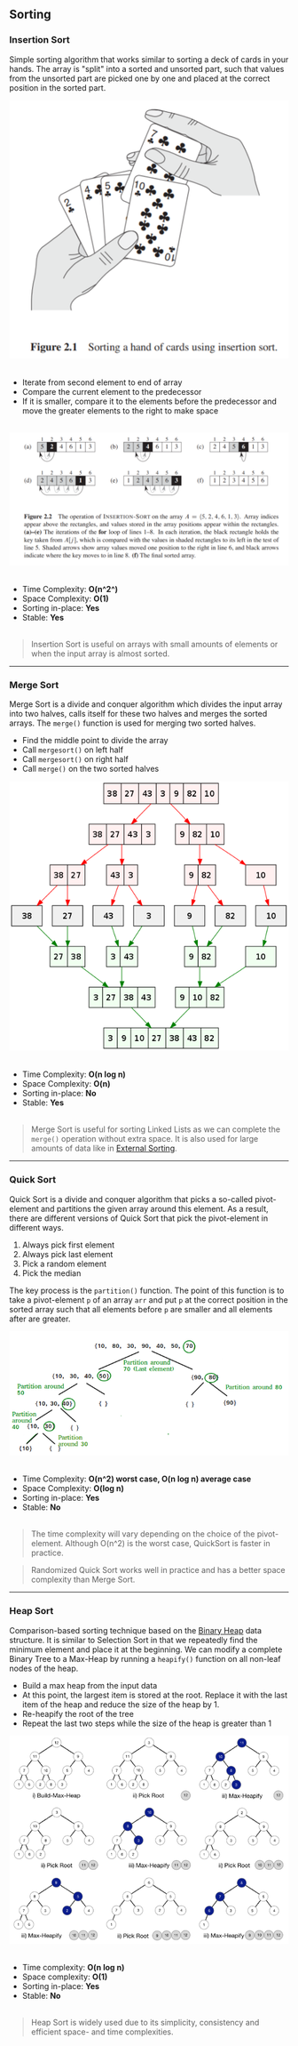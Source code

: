 ## Sorting

### Insertion Sort
Simple sorting algorithm that works similar to sorting a deck of cards in your hands.
The array is "split" into a sorted and unsorted part, such that values from the unsorted part are picked
one by one and placed at the correct position in the sorted part.

![Source: Introduction to Algorithms](media/insertion_sort_cards.png)
<br></br>

* Iterate from second element to end of array
* Compare the current element to the predecessor
* If it is smaller, compare it to the elements before the predecessor and move the greater elements 
to the right to make space
<br></br>

![Source: Introduction to Algorithms](media/insertion_sort.png)
<br></br>

* Time Complexity: **O(n^2^)** 
* Space Complexity: **O(1)** 
* Sorting in-place: **Yes** 
* Stable: **Yes**
<br></br>

> Insertion Sort is useful on arrays with small amounts of elements or when the input array is almost sorted.

---
### Merge Sort
Merge Sort is a divide and conquer algorithm which divides the input array into
two halves, calls itself for these two halves and merges the sorted arrays.
The `merge()` function is used for merging two sorted halves.

* Find the middle point to divide the array
* Call `mergesort()` on left half
* Call `mergesort()` on right half
* Call `merge()` on the two sorted halves

![Source: Wikipedia](media/merge_sort_wiki.png)
<br></br>

* Time Complexity: **O(n log n)** 
* Space Complexity: **O(n)** 
* Sorting in-place: **No**
* Stable: **Yes**
<br></br>

> Merge Sort is useful for sorting Linked Lists as we can complete the `merge()` operation without extra space.
> It is also used for large amounts of data like in [External Sorting](https://en.wikipedia.org/wiki/External_sorting).

---

### Quick Sort
Quick Sort is a divide and conquer algorithm that picks a so-called pivot-element and partitions
the given array around this element. As a result, there are different versions of Quick Sort that
pick the pivot-element in different ways.
1. Always pick first element
2. Always pick last element
3. Pick a random element
4. Pick the median

The key process is the `partition()` function. The point of this function is to take a
pivot-element `p` of an array `arr` and put `p` at the correct position in the sorted array
such that all elements before `p` are smaller and all elements after are greater.

![Source: GeeksforGeeks](media/QuickSort2.png)
<br></br>

* Time Complexity: **O(n^2) worst case, O(n log n) average case**
* Space Complexity: **O(log n)**
* Sorting in-place: **Yes**
* Stable: **No**
<br></br>

> The time complexity will vary depending on the choice of the pivot-element. 
> Although O(n^2) is the worst case, QuickSort is faster in practice.

> Randomized Quick Sort works well in practice and has a better space complexity than Merge Sort.

---

### Heap Sort
Comparison-based sorting technique based on the 
[Binary Heap](https://github.com/ybrenning/algodat_practice/tree/master/data_structures/priority_queues) 
data structure. It is similar to Selection Sort in that we repeatedly find the minimum element and place it at
the beginning. We can modify a complete Binary Tree to a Max-Heap by running a `heapify()` function on all non-leaf
nodes of the heap.

* Build a max heap from the input data
* At this point, the largest item is stored at the root. Replace it with the last item of the heap and reduce the size
of the heap by 1.
* Re-heapify the root of the tree
* Repeat the last two steps while the size of the heap is greater than 1

![Source: Towards Data Science](media/heapsort.png)
<br></br>

* Time complexity: **O(n log n)**
* Space complexity: **O(1)**
* Sorting in-place: **Yes**
* Stable: **No**
<br></br>

> Heap Sort is widely used due to its simplicity, consistency and efficient space- and time complexities.
